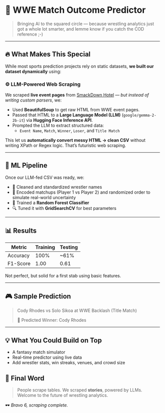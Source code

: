 # 🤼 WWE Match Outcome Predictor

> Bringing AI to the squared circle — because wrestling analytics just got a whole lot smarter, and lemme know if you catch the COD reference ;-)

---

## 🔥 What Makes This Special

While most sports prediction projects rely on static datasets, **we built our dataset dynamically** using:

### ⚙️ LLM-Powered Web Scraping  
We scraped **live event pages** from [SmackDown Hotel](https://www.thesmackdownhotel.com) — *but instead of writing custom parsers*, we:

- Used **BeautifulSoup** to get raw HTML from WWE event pages.
- Passed that HTML to a **Large Language Model (LLM)** (`google/gemma-2-2b-it`) via **Hugging Face Inference API**.
- Prompted the LLM to extract structured data:
  - `Event Name`, `Match`, `Winner`, `Loser`, and `Title Match`

This let us **automatically convert messy HTML → clean CSV** without writing XPath or Regex logic. That’s futuristic web scraping.

---

## 🧠 ML Pipeline

Once our LLM-fed CSV was ready, we:
- 🧹 Cleaned and standardized wrestler names
- 🔄 Encoded matchups (Player 1 vs Player 2) and randomized order to simulate real-world uncertainty
- 🧮 Trained a **Random Forest Classifier**
- 🔍 Tuned it with **GridSearchCV** for best parameters

---

## 📊 Results

| Metric      | Training | Testing |
|-------------|----------|---------|
| Accuracy    | 100%     | ~61%    |
| F1-Score    | 1.00     | 0.61    |

Not perfect, but solid for a first stab using basic features.

---

## 🎮 Sample Prediction

> Cody Rhodes vs Solo Sikoa at WWE Backlash (Title Match)  
>  
> 🎯 Predicted Winner: Cody Rhodes

---

## 💡 What You Could Build on Top

- A fantasy match simulator
- Real-time predictor using live data
- Add wrestler stats, win streaks, venues, and crowd size


## 💬 Final Word

> People scrape tables. We scraped **stories**, powered by LLMs.  
> Welcome to the future of wrestling analytics.

🕶️ *Bravo 6, scraping complete.*
